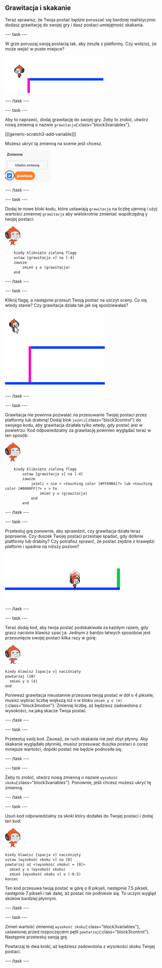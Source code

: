 ## Grawitacja i skakanie

Teraz sprawisz, że Twoja postać będzie poruszać się bardziej realistycznie: dodasz grawitację do swojej gry i dasz postaci umiejętność skakania.

--- task ---

W grze poruszaj swoją postacią tak, aby zeszła z platformy. Czy widzisz, że może wejść w puste miejsce?

![zrzut ekranu](images/dodge-no-gravity.png)

--- /task ---

--- task ---

Aby to naprawić, dodaj grawitację do swojej gry. Żeby to zrobić, utwórz nową zmienną o nazwie `grawitacja`{:class="block3variables"}.

[[[generic-scratch3-add-variable]]]

Możesz ukryć tą zmienną na scenie jeśli chcesz.

![zrzut ekranu](images/dodge-gravity-annotated.png)

--- /task ---

--- task ---

Dodaj te nowe bloki kodu, które ustawiają `grawitację` na liczbę ujemną i użyj wartości zmiennej `grawitacja` aby wielokrotnie zmieniać współrzędną y twojej postaci:

![duszek Pico walking](images/pico_walking_sprite.png)

```blocks3
    kiedy kliknięto zieloną flagę
    ustaw [grawitacja v] na [-4]
    zawsze
        zmień y o (grawitacja)
    end
```

--- /task ---

--- task ---

Kliknij flagę, a następnie przesuń Twoją postać na szczyt sceny. Co się wtedy stanie? Czy grawitacja działa tak jak się spodziewałaś?

![zrzut ekranu](images/dodge-gravity-drag.png)

--- /task ---

--- task ---

Grawitacja nie powinna pozwalać na przesuwanie Twojej postaci przez platformy lub drabinę! Dodaj blok `jeżeli`{:class="block3control"} do swojego kodu, aby grawitacja działała tylko wtedy, gdy postać jest w powietrzu. Kod odpowiedzialny za grawitację powinien wyglądać teraz w ten sposób:

![duszek Pico walking](images/pico_walking_sprite.png)

```blocks3
    kiedy kliknięto zieloną flagę
        ustaw [grawitacja v] na [-4]
        zawsze
            jeżeli < nie < <touching color [#FF69B4]?> lub <touching color [#0000FF]?> > > to
                zmień y o (grawitacja)
            end
        end
```

--- /task ---

--- task ---

Przetestuj grę ponownie, aby sprawdzić, czy grawitacja działa teraz poprawnie. Czy duszek Twojej postaci przestaje spadać, gdy dotknie platformy lub drabiny? Czy potrafisz sprawić, że postać zejdzie z krawędzi platform i spadnie na niższy poziom?

![zrzut ekranu](images/dodge-gravity-test.png)

--- /task ---

--- task ---

Teraz dodaj kod, aby twoja postać podskakiwała za każdym razem, gdy gracz naciśnie klawisz <kbd>spacja</kbd>. Jednym z bardzo łatwych sposobów jest przesunięcie swojej postaci kilka razy w górę:

![duszek Pico walking](images/pico_walking_sprite.png)

```blocks3
kiedy klawisz [spacja v] naciśnięty
powtarzaj (10) 
  zmień y o (4)
end
```

Ponieważ grawitacja nieustannie przesuwa twoją postać w dół o 4 piksele, musisz wybrać liczbę większą niż `4` w bloku `zmień y o (4)`{:class="block3motion"}. Zmieniaj liczbę, aż będziesz zadowolona z wysokości, na jaką skacze Twoja postać.

--- /task ---

--- task ---

Przetestuj swój kod. Zauważ, że ruch skakania nie jest zbyt płynny. Aby skakanie wyglądało płynniej, musisz przesuwać duszka postaci o coraz mniejsze wartości, dopóki postać nie będzie podnosiła się.

--- /task ---

--- task ---

Żeby to zrobić, utwórz nową zmienną o nazwie `wysokość skoku`{:class="block3variables"}. Ponownie, jeśli chcesz możesz ukryć tę zmienną.

--- /task ---

--- task ---

Usuń kod odpowiedzialny za skoki który dodałaś do Twojej postaci i dodaj ten kod:

![duszek Pico walking](images/pico_walking_sprite.png)

```blocks3
kiedy klawisz [spacja v] naciśnięty
ustaw [wysokość skoku v] na [8]
powtarzaj aż <(wysokość skoku) = [0]> 
  zmień y o (wysokość skoku)
  zmień [wysokość skoku v] o (-0.5)
koniec
```

Ten kod przesuwa twoją postać w górę o 8 pikseli, następnie 7.5 pikseli, następnie 7 pikseli i tak dalej, aż postać nie podniesie się. To uczyni wygląd skoków bardziej płynnym.

--- /task ---

--- task ---

Zmień wartość zmiennej `wysokość skoku`{:class="block3variables"}, ustawionej przed rozpoczęciem pętli `powtarzaj`{:class="block3control"}. Następnie przetestuj swoją grę.

Powtarzaj te dwa kroki, aż będziesz zadowolona z wysokości skoku Twojej postaci.

--- /task ---